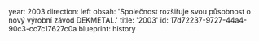 year: 2003
direction: left
obsah: 'Společnost rozšiřuje svou působnost o nový výrobní závod DEKMETAL.'
title: '2003'
id: 17d72237-9727-44a4-90c3-cc7c17627c0a
blueprint: history
